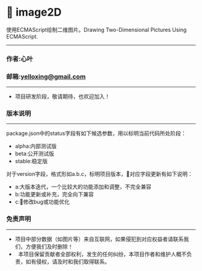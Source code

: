 # 🍇 image2D
使用ECMAScript绘制二维图片。Drawing Two-Dimensional Pictures Using ECMAScript.

****
### 作者:心叶
### 邮箱:yelloxing@gmail.com
****

- 项目研发阶段，敬请期待，也欢迎加入！

### 版本说明
------
package.json中的status字段有如下候选参数，用以标明当前代码所处阶段：
- alpha:内部测试版
- beta:公开测试版
- stable:稳定版

对于version字段，格式形如a.b.c，标明项目版本，对应字段更新有如下说明：
- a:大版本迭代，一个比较大的功能添加和调整，不完全兼容
- b:功能更新或补充，完全向下兼容
- c:修改bug或功能优化

### 免责声明
------
*   项目中部分数据（如图片等）来自互联网，如果侵犯到对应权益者请联系我们，方便我们及时删除！
*   本项目保留贡献者全部权利，发生的任何纠纷，本项目作者和维护人概不负责，如有侵权，请及时和我们取得联系。
